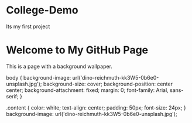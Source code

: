 # College-Demo
Its my first project

<!DOCTYPE html>
<html lang="en">
<head>
    <meta charset="UTF-8">
    <meta name="viewport" content="width=device-width, initial-scale=1.0">
    <title>Background Wallpaper Example</title>
    <link rel="stylesheet" href="style.css">
</head>
<body>
    <div class="content">
        <h1>Welcome to My GitHub Page</h1>
        <p>This is a page with a background wallpaper.</p>
    </div>
</body>
</html>

body {
    background-image: url('dino-reichmuth-kk3W5-0b6e0-unsplash.jpg'); 
    background-size: cover;
    background-position: center center;
    background-attachment: fixed; 
    margin: 0;
    font-family: Arial, sans-serif;
}

.content {
    color: white;
    text-align: center;
    padding: 50px;
    font-size: 24px;
}
background-image: url('dino-reichmuth-kk3W5-0b6e0-unsplash.jpg');
